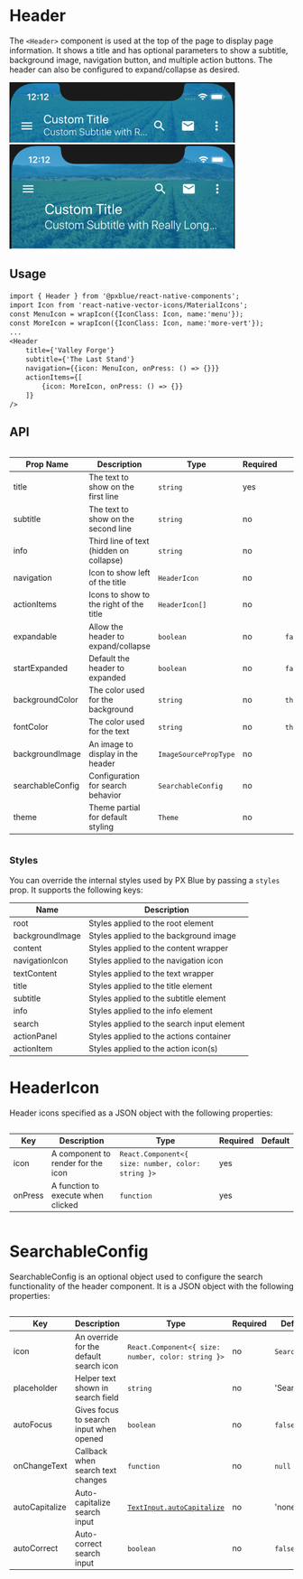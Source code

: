 # Header

The `<Header>` component is used at the top of the page to display page information. It shows a title and has optional parameters to show a subtitle, background image, navigation button, and multiple action buttons. The header can also be configured to expand/collapse as desired.

<img width="400" alt="Collapsed header" src="./images/header_small.png">
<img width="400" alt="Expanded header" src="./images/header_large.png">

## Usage

```tsx
import { Header } from '@pxblue/react-native-components';
import Icon from 'react-native-vector-icons/MaterialIcons';
const MenuIcon = wrapIcon({IconClass: Icon, name:'menu'});
const MoreIcon = wrapIcon({IconClass: Icon, name:'more-vert'});
...
<Header
    title={'Valley Forge'}
    subtitle={'The Last Stand'}
    navigation={{icon: MenuIcon, onPress: () => {}}}
    actionItems={[
        {icon: MoreIcon, onPress: () => {}}
    ]}
/>
```

## API

<div style="overflow: auto">

| Prop Name        | Description                             | Type                  | Required | Default                  |
| ---------------- | --------------------------------------- | --------------------- | -------- | ------------------------ |
| title            | The text to show on the first line      | `string`              | yes      |                          |
| subtitle         | The text to show on the second line     | `string`              | no       |                          |
| info             | Third line of text (hidden on collapse) | `string`              | no       |                          |
| navigation       | Icon to show left of the title          | `HeaderIcon`          | no       |                          |
| actionItems      | Icons to show to the right of the title | `HeaderIcon[]`        | no       |                          |
| expandable       | Allow the header to expand/collapse     | `boolean`             | no       | `false`                  |
| startExpanded    | Default the header to expanded          | `boolean`             | no       | `false`                  |
| backgroundColor  | The color used for the background       | `string`              | no       | `theme.colors.primary`   |
| fontColor        | The color used for the text             | `string`              | no       | `theme.colors.onPrimary` |
| backgroundImage  | An image to display in the header       | `ImageSourcePropType` | no       |                          |
| searchableConfig | Configuration for search behavior       | `SearchableConfig`    | no       |                          |
| theme            | Theme partial for default styling       | `Theme`  | no       |                          |

</div>

### Styles

You can override the internal styles used by PX Blue by passing a `styles` prop. It supports the following keys:

| Name              | Description                                    |
| ----------------- | ---------------------------------------------- |
| root              | Styles applied to the root element             |
| backgroundImage   | Styles applied to the background image         |
| content           | Styles applied to the content wrapper          |
| navigationIcon    | Styles applied to the navigation icon          |
| textContent       | Styles applied to the text wrapper             |
| title             | Styles applied to the title element            |
| subtitle          | Styles applied to the subtitle element         |
| info              | Styles applied to the info element             |
| search            | Styles applied to the search input element     |
| actionPanel       | Styles applied to the actions container        |
| actionItem        | Styles applied to the action icon(s)           |

# HeaderIcon

Header icons specified as a JSON object with the following properties:

<div style="overflow: auto">

| Key     | Description                        | Type                                               | Required | Default |
| ------- | ---------------------------------- | -------------------------------------------------- | -------- | ------- |
| icon    | A component to render for the icon | `React.Component<{ size: number, color: string }>` | yes      |         |
| onPress | A function to execute when clicked | `function`                                         | yes      |         |

</div>

# SearchableConfig

SearchableConfig is an optional object used to configure the search functionality of the header component. It is a JSON object with the following properties:

<div style="overflow: auto">

| Key            | Description                             | Type                                                                 | Required | Default      |
| -------------- | --------------------------------------- | -------------------------------------------------------------------- | -------- | ------------ |
| icon           | An override for the default search icon | `React.Component<{ size: number, color: string }>`                   | no       | `SearchIcon` |
| placeholder    | Helper text shown in search field       | `string`                                                             | no       | 'Search'     |
| autoFocus      | Gives focus to search input when opened | `boolean`                                                            | no       | `false`      |
| onChangeText   | Callback when search text changes       | `function`                                                           | no       | `null`       |
| autoCapitalize | Auto-capitalize search input            | [`TextInput.autoCapitalize`](https://reactnative.dev/docs/textinput) | no       | 'none'       |
| autoCorrect    | Auto-correct search input               | `boolean`                                                            | no       | `false`      |

</div>
